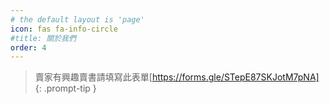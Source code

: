 ```yaml
---
# the default layout is 'page'
icon: fas fa-info-circle
#title: 關於我們
order: 4
---
```


> 賣家有興趣賣書請填寫此表單[https://forms.gle/STepE87SKJotM7pNA]
{: .prompt-tip }
